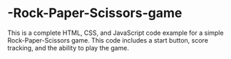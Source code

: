# -Rock-Paper-Scissors-game
This is a complete HTML, CSS, and JavaScript code example for a simple Rock-Paper-Scissors game. This code includes a start button, score tracking, and the ability to play the game.
